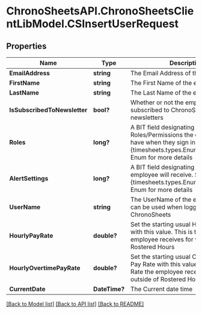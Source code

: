 # ChronoSheetsAPI.ChronoSheetsClientLibModel.CSInsertUserRequest
## Properties

Name | Type | Description | Notes
------------ | ------------- | ------------- | -------------
**EmailAddress** | **string** | The Email Address of the employee | [optional] 
**FirstName** | **string** | The First Name of the employee | [optional] 
**LastName** | **string** | The Last Name of the employee | [optional] 
**IsSubscribedToNewsletter** | **bool?** | Whether or not the employee is subscribed to ChronoSheets newsletters | [optional] 
**Roles** | **long?** | A BIT field designating which Roles/Permissions the employee will have when they sign in.  See the {timesheets.types.Enums.UserRoles} Enum for more details | [optional] 
**AlertSettings** | **long?** | A BIT field designating which Alerts the employee will receive.  See the {timesheets.types.Enums.AlertSettings} Enum for more details | [optional] 
**UserName** | **string** | The UserName of the employee.  This can be used when logging into ChronoSheets | [optional] 
**HourlyPayRate** | **double?** | Set the starting usual Hourly Pay Rate with this value.  This is the Pay Rate the employee receives for working during Rostered Hours | [optional] 
**HourlyOvertimePayRate** | **double?** | Set the starting usual Overtime Hourly Pay Rate with this value.  This is the Pay Rate the employee receives for working outside of Rostered Hours | [optional] 
**CurrentDate** | **DateTime?** | The Current date time | [optional] 

[[Back to Model list]](../README.md#documentation-for-models) [[Back to API list]](../README.md#documentation-for-api-endpoints) [[Back to README]](../README.md)

